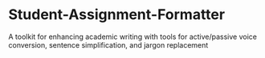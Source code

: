 # Student-Assignment-Formatter
A toolkit for enhancing academic writing with tools for active/passive voice conversion, sentence simplification, and jargon replacement
